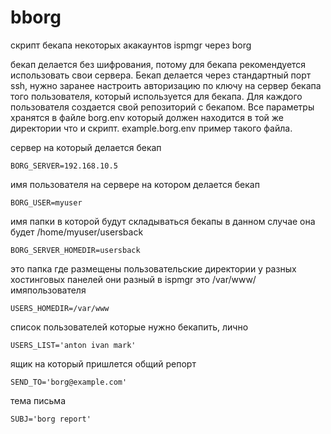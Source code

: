 # bborg
скрипт бекапа некоторых акакаунтов ispmgr через borg

бекап делается без шифрования, потому для бекапа рекомендуется использовать свои сервера. Бекап делается через стандартный порт ssh, нужно заранее настроить авторизацию по ключу на сервер бекапа того пользователя, который используется для бекапа. Для каждого пользователя создается свой репозиторий с бекапом. Все параметры хранятся в файле borg.env который должен находится в той же директории что и скрипт. example.borg.env пример такого файла.

сервер на который делается бекап 

    BORG_SERVER=192.168.10.5

имя пользователя на сервере на котором делается бекап

    BORG_USER=myuser

имя папки в которой будут складываться бекапы в данном случае она будет /home/myuser/usersback

    BORG_SERVER_HOMEDIR=usersback

это папка где размещены пользовательские директории у разных хостинговых панелей они разный в ispmgr это /var/www/имяпользователя

    USERS_HOMEDIR=/var/www

список пользователей которые нужно бекапить, лично 

    USERS_LIST='anton ivan mark'

ящик на который пришлется общий репорт

    SEND_TO='borg@example.com'

тема письма

    SUBJ='borg report'

